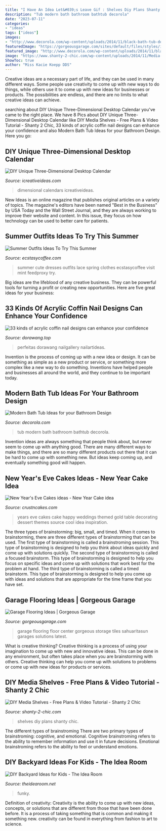```yaml
---
title: "I Have An Idea Let&#039;s Leave Gif : Shelves Diy Plans Shanty Chic"
description: "Tub modern bath bathroom bathtub decorola"
date: "2023-07-11"
categories:
- "ideas"
tags: ["ideas"]
images:
- "http://www.decorola.com/wp-content/uploads/2014/11/black-bath-tub-design.jpg"
featuredImage: "https://gorgeousgarage.com/sites/default/files/styles/idea_center_gallery/public/rt-f1-shelby-car-edit_0.jpg?itok=p5fYXq5c"
featured_image: "http://www.decorola.com/wp-content/uploads/2014/11/black-bath-tub-design.jpg"
image: "https://www.shanty-2-chic.com/wp-content/uploads/2014/11/Media-Shelves-Free-Woodworking-Plans.jpg"
ShowToc: true
author: "Miss Kacie Koepp DDS"
---
```



Creative ideas are a necessary part of life, and they can be used in many different ways. Some people use creativity to come up with new ways to do things, while others use it to come up with new ideas for businesses or products. The possibilities are endless, and there are no limits to what creative ideas can achieve.

	

		
searching about DIY Unique Three-Dimensional Desktop Calendar you've came to the right place. We have 8 Pics about DIY Unique Three-Dimensional Desktop Calendar like DIY Media Shelves - Free Plans &amp; Video Tutorial - Shanty 2 Chic, 33 kinds of acrylic coffin nail designs can enhance your confidence and also Modern Bath Tub Ideas for your Bathroom Design. Here you go:
		
    
## DIY Unique Three-Dimensional Desktop Calendar

<img loading=lazy src="https://www.icreativeideas.com/wp-content/uploads/2014/03/DIY-Unique-Three-Dimensional-Desktop-Calendar-3.jpg" onerror="this.onerror=null;this.src='https://tse2.mm.bing.net/th?id=OIP.KjO1IPBsAQFBTFgkWBchBgHaHa&amp;pid=15.1';" alt="DIY Unique Three-Dimensional Desktop Calendar">

_Source: icreativeideas.com_

>dimensional calendars icreativeideas. 

	

New Ideas is an online magazine that publishes original articles on a variety of topics. The magazine's editors have been named "Best in the Business" by USA Today and the Wall Street Journal, and they are always working to improve their website and content. In this issue, they focus on how technology can be used to better care for patients.

    
## Summer Outfits Ideas To Try This Summer

<img loading=lazy src="https://www.ecstasycoffee.com/wp-content/uploads/2016/08/Cute-Summer-Dresses-54.jpg" onerror="this.onerror=null;this.src='https://tse4.mm.bing.net/th?id=OIP.w7SuwbNxrLvB5-vAjuNdyQHaLH&amp;pid=15.1';" alt="Summer Outfits Ideas To Try This Summer">

_Source: ecstasycoffee.com_

>summer cute dresses outfits lace spring clothes ecstasycoffee visit mint feedproxy try. 

	

Big ideas are the lifeblood of any creative business. They can be powerful tools for turning a profit or creating new opportunities. Here are five great ideas for your business:

    
## 33 Kinds Of Acrylic Coffin Nail Designs Can Enhance Your Confidence

<img loading=lazy src="https://www.dorawang.top/wp-content/uploads/2020/06/33-kinds-of-acrylic-coffin-nail-designs-can-enhance-your-confidence-7.jpg" onerror="this.onerror=null;this.src='https://tse2.mm.bing.net/th?id=OIP.HvsDxfUquFcAjERxXhcXcQHaG1&amp;pid=15.1';" alt="33 kinds of acrylic coffin nail designs can enhance your confidence">

_Source: dorawang.top_

>perfeitas dorawang nailgallery nailartideas. 

	

Invention is the process of coming up with a new idea or design. It can be something as simple as a new product or service, or something more complex like a new way to do something. Inventions have helped people and businesses all around the world, and they continue to be important today.

    
## Modern Bath Tub Ideas For Your Bathroom Design

<img loading=lazy src="http://www.decorola.com/wp-content/uploads/2014/11/black-bath-tub-design.jpg" onerror="this.onerror=null;this.src='https://tse2.mm.bing.net/th?id=OIP.6pSDYUhHGxZtjhkALAp9PQHaHp&amp;pid=15.1';" alt="Modern Bath Tub Ideas for your Bathroom Design">

_Source: decorola.com_

>tub modern bath bathroom bathtub decorola. 

	

Invention ideas are always something that people think about, but never seem to come up with anything good. There are many different ways to make things, and there are so many different products out there that it can be hard to come up with something new. But ideas keep coming up, and eventually something good will happen.

    
## New Year&#039;s Eve Cakes Ideas - New Year Cake Idea

<img loading=lazy src="https://www.crustncakes.com/blog/wp-content/uploads/2019/12/d8d3a57e691e166931abaae1d34a082e.jpg" onerror="this.onerror=null;this.src='https://tse3.mm.bing.net/th?id=OIP.meTz7NC5KwBj8d0fNm7YLwHaJ4&amp;pid=15.1';" alt="New Year&#039;s Eve Cakes ideas - New Year Cake idea">

_Source: crustncakes.com_

>years eve cakes cake happy weddings themed gold table decorating dessert themes source cool idea inspiration. 

	

The three types of brainstorming: big, small, and timed.
When it comes to brainstorming, there are three different types of brainstorming that can be used. The first type of brainstorming is called a brainstroming session. This type of brainstorming is designed to help you think about ideas quickly and come up with solutions quickly. The second type of brainstorming is called a focused brainstorm. This type of brainstorming is designed to help you focus on specific ideas and come up with solutions that work best for the problem at hand. The third type of brainstorming is called a timed brainstorm. This type of brainstorming is designed to help you come up with ideas and solutions that are appropriate for the time frame that you have set.

    
## Garage Flooring Ideas | Gorgeous Garage

<img loading=lazy src="https://gorgeousgarage.com/sites/default/files/styles/idea_center_gallery/public/rt-f1-shelby-car-edit_0.jpg?itok=p5fYXq5c" onerror="this.onerror=null;this.src='https://tse2.mm.bing.net/th?id=OIP.MtFQ1ydIFneD0EYr9pow2wHaDg&amp;pid=15.1';" alt="Garage Flooring Ideas | Gorgeous Garage">

_Source: gorgeousgarage.com_

>garage flooring floor center gorgeous storage tiles sahuaritasun garages solutions latest. 

	

What is creative thinking?
Creative thinking is a process of using your imagination to come up with new and innovative ideas. This can be done in any environment, but often takes place when you are brainstorming with others. Creative thinking can help you come up with solutions to problems or come up with new ideas for products or services.

    
## DIY Media Shelves - Free Plans &amp; Video Tutorial - Shanty 2 Chic

<img loading=lazy src="https://www.shanty-2-chic.com/wp-content/uploads/2014/11/Media-Shelves-Free-Woodworking-Plans.jpg" onerror="this.onerror=null;this.src='https://tse4.mm.bing.net/th?id=OIP.fuY1qZzhS2mAvJJKbf4frQHaLm&amp;pid=15.1';" alt="DIY Media Shelves - Free Plans &amp; Video Tutorial - Shanty 2 Chic">

_Source: shanty-2-chic.com_

>shelves diy plans shanty chic. 

	

The different types of brainstroming
There are two primary types of brainstroming: cognitive, and emotional. Cognitive brainstroming refers to the ability to remember information and use it in future decisions. Emotional brainstroming refers to the ability to feel or understand emotions.

    
## DIY Backyard Ideas For Kids - The Idea Room

<img loading=lazy src="http://www.theidearoom.net/wp-content/uploads/2016/03/7924935438_6cdb638703_b.jpg" onerror="this.onerror=null;this.src='https://tse1.mm.bing.net/th?id=OIP.ulnhYVmmEQ4e6QA0w09p1gHaIR&amp;pid=15.1';" alt="DIY Backyard Ideas for Kids - The Idea Room">

_Source: theidearoom.net_

>funky. 

	

Definition of creativity:
Creativity is the ability to come up with new ideas, concepts, or solutions that are different from those that have been done before. It is a process of taking something that is common and making it something new. creativity can be found in everything from fashion to art to science.

